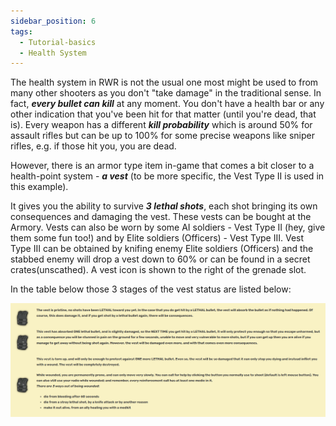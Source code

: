 ```yaml
---
sidebar_position: 6
tags:
  - Tutorial-basics
  - Health System
---
```


The health system in RWR is not the usual one most might be used to from many other shooters as you don't "take damage" in the traditional sense.
In fact, ***every bullet can kill*** at any moment. You don't have a health bar or any other indication that you've been hit for that matter (until you're dead, that is).
Every weapon has a different ***kill probability*** which is around 50% for assault rifles but can be up to 100% for some precise weapons like sniper rifles, e.g. if those hit you, you are dead.

However, there is an armor type item in-game that comes a bit closer to a health-point system - ***a vest*** (to be more specific, the Vest Type II is used in this example).

It gives you the ability to survive ***3 lethal shots***, each shot bringing its own consequences and damaging the vest. These vests can be bought at the Armory. Vests can also be worn by some AI soldiers - Vest Type II (hey, give them some fun too!) and by Elite soldiers (Officers) - Vest Type III. Vest Type III can be obtained by knifing enemy Elite soldiers (Officers) and the stabbed enemy will drop a vest down to 60% or can be found in a secret crates(unscathed). A vest icon is shown to the right of the grenade slot. 

In the table below those 3 stages of the vest status are listed below:

![vest](./img/vest.png)